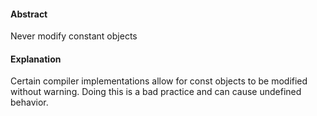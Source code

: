 #### Abstract
Never modify constant objects

#### Explanation
Certain compiler implementations allow for const objects to be modified without warning.  Doing this is a bad practice and can cause undefined behavior.
